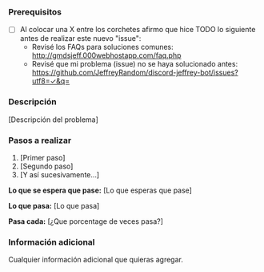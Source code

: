 <!-- POR FAVOR, HAS TU "ISSUE" CON BASE A ESTA ESTRUCTURA. NO LO ELIMINES. -->

### Prerequisitos

* [ ] Al colocar una X entre los corchetes afirmo que hice TODO lo siguiente antes de realizar este nuevo "issue":
    * Revisé los FAQs para soluciones comunes: http://gmdsjeff.000webhostapp.com/faq.php
    * Revisé que mi problema (issue) no se haya solucionado antes: https://github.com/JeffreyRandom/discord-jeffrey-bot/issues?utf8=✓&q=

### Descripción

[Descripción del problema]

### Pasos a realizar

1. [Primer paso]
2. [Segundo paso]
3. [Y así sucesivamente...]

**Lo que se espera que pase:** [Lo que esperas que pase]

**Lo que pasa:** [Lo que pasa]

**Pasa cada:** [¿Que porcentage de veces pasa?]

### Información adicional

Cualquier información adicional que quieras agregar.

